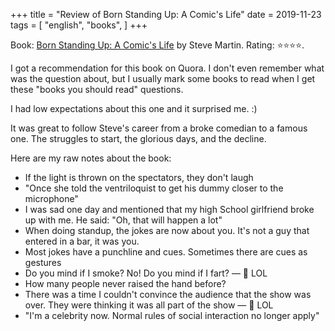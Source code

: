 +++
title = "Review of Born Standing Up: A Comic's Life"
date = 2019-11-23
tags = [
    "english",
    "books",
]
+++

Book: [Born Standing Up: A Comic's Life](https://www.goodreads.com/book/show/773858) by Steve Martin. Rating: ⭐️⭐️⭐️⭐️.

I got a recommendation for this book on Quora. I don't even remember what was the question about, but I usually mark some books to read when I get these "books you should read" questions.

I had low expectations about this one and it surprised me. :)

It was great to follow Steve's career from a broke comedian to a famous one. The struggles to start, the glorious days, and the decline.

Here are my raw notes about the book:

- If the light is thrown on the spectators, they don't laugh
- "Once she told the ventriloquist to get his dummy closer to the microphone"
- I was sad one day and mentioned that my high School girlfriend broke up with me. He said: "Oh, that will happen a lot"
- When doing standup, the jokes are now about you. It's not a guy that entered in a bar, it was you.
- Most jokes have a punchline and cues. Sometimes there are cues as gestures
- Do you mind if I smoke? No! Do you mind if I fart? — 💭 LOL
- How many people never raised the hand before?
- There was a time I couldn't convince the audience that the show was over. They were thinking it was all part of the show — 💭 LOL
- "I'm a celebrity now. Normal rules of social interaction no longer apply"
